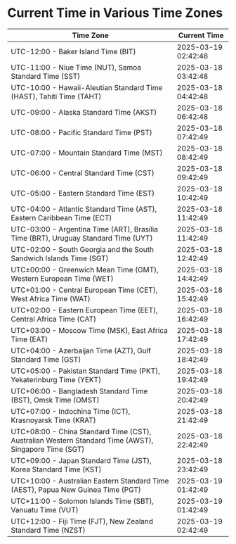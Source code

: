 # Current Time in Various Time Zones

| Time Zone | Current Time |
|-----------|--------------|
| UTC-12:00 - Baker Island Time (BIT) | 2025-03-19 02:42:48 |
| UTC-11:00 - Niue Time (NUT), Samoa Standard Time (SST) | 2025-03-18 03:42:48 |
| UTC-10:00 - Hawaii-Aleutian Standard Time (HAST), Tahiti Time (TAHT) | 2025-03-18 04:42:48 |
| UTC-09:00 - Alaska Standard Time (AKST) | 2025-03-18 06:42:48 |
| UTC-08:00 - Pacific Standard Time (PST) | 2025-03-18 07:42:49 |
| UTC-07:00 - Mountain Standard Time (MST) | 2025-03-18 08:42:49 |
| UTC-06:00 - Central Standard Time (CST) | 2025-03-18 09:42:49 |
| UTC-05:00 - Eastern Standard Time (EST) | 2025-03-18 10:42:49 |
| UTC-04:00 - Atlantic Standard Time (AST), Eastern Caribbean Time (ECT) | 2025-03-18 11:42:49 |
| UTC-03:00 - Argentina Time (ART), Brasília Time (BRT), Uruguay Standard Time (UYT) | 2025-03-18 11:42:49 |
| UTC-02:00 - South Georgia and the South Sandwich Islands Time (SGT) | 2025-03-18 12:42:49 |
| UTC±00:00 - Greenwich Mean Time (GMT), Western European Time (WET) | 2025-03-18 14:42:49 |
| UTC+01:00 - Central European Time (CET), West Africa Time (WAT) | 2025-03-18 15:42:49 |
| UTC+02:00 - Eastern European Time (EET), Central Africa Time (CAT) | 2025-03-18 16:42:49 |
| UTC+03:00 - Moscow Time (MSK), East Africa Time (EAT) | 2025-03-18 17:42:49 |
| UTC+04:00 - Azerbaijan Time (AZT), Gulf Standard Time (GST) | 2025-03-18 18:42:49 |
| UTC+05:00 - Pakistan Standard Time (PKT), Yekaterinburg Time (YEKT) | 2025-03-18 19:42:49 |
| UTC+06:00 - Bangladesh Standard Time (BST), Omsk Time (OMST) | 2025-03-18 20:42:49 |
| UTC+07:00 - Indochina Time (ICT), Krasnoyarsk Time (KRAT) | 2025-03-18 21:42:49 |
| UTC+08:00 - China Standard Time (CST), Australian Western Standard Time (AWST), Singapore Time (SGT) | 2025-03-18 22:42:49 |
| UTC+09:00 - Japan Standard Time (JST), Korea Standard Time (KST) | 2025-03-18 23:42:49 |
| UTC+10:00 - Australian Eastern Standard Time (AEST), Papua New Guinea Time (PGT) | 2025-03-19 01:42:49 |
| UTC+11:00 - Solomon Islands Time (SBT), Vanuatu Time (VUT) | 2025-03-19 01:42:49 |
| UTC+12:00 - Fiji Time (FJT), New Zealand Standard Time (NZST) | 2025-03-19 02:42:49 |
